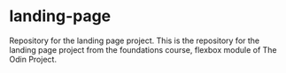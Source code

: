 # landing-page
Repository for the landing page project.
This is the repository for the landing page project from the foundations course, flexbox module of The Odin Project.